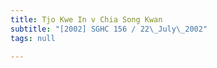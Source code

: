 ```yaml
---
title: Tjo Kwe In v Chia Song Kwan
subtitle: "[2002] SGHC 156 / 22\_July\_2002"
tags: null

---
```


